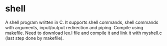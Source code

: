 # shell
A shell program written in C. It supports shell commands, shell commands with arguments, input/output redirection and piping.
Compile using makefile.
Need to download lex.l file and compile it and link it with myshell.c (last step done by makefile).
